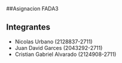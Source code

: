 ##Asignacion FADA3

## Integrantes
- Nicolas Urbano (2128837-2711)
- Juan David Garces (2043292-2711)
- Cristian Gabriel Alvarado (2124908-2711)
